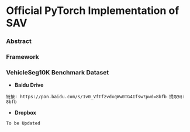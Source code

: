 # Official PyTorch Implementation of SAV 




### Abstract 

### Framework 


### VehicleSeg10K Benchmark Dataset 

* **Baidu Drive**
```
链接: https://pan.baidu.com/s/1v0_VfTfzvdxqWw0TG4Ifsw?pwd=8bfb 提取码: 8bfb
```

* **Dropbox**
```
To be Updated 
```







